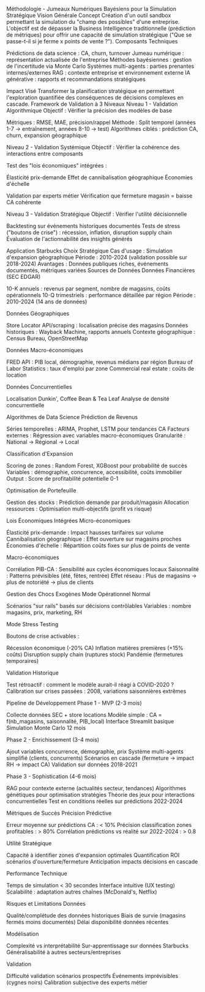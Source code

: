 Méthodologie - Jumeaux Numériques Bayésiens pour la Simulation Stratégique
Vision Générale
Concept
Création d'un outil sandbox permettant la simulation du "champ des possibles" d'une entreprise. L'objectif est de dépasser la Business Intelligence traditionnelle (prédiction de métriques) pour offrir une capacité de simulation stratégique ("Que se passe-t-il si je ferme x points de vente ?").
Composants Techniques

Prédictions de data science : CA, churn, turnover
Jumeau numérique : représentation actualisée de l'entreprise
Méthodes bayésiennes : gestion de l'incertitude via Monte Carlo
Systèmes multi-agents : parties prenantes internes/externes
RAG : contexte entreprise et environnement externe
IA générative : rapports et recommandations stratégiques

Impact Visé
Transformer la planification stratégique en permettant l'exploration quantifiée des conséquences de décisions complexes en cascade.
Framework de Validation à 3 Niveaux
Niveau 1 - Validation Algorithmique
Objectif : Vérifier la précision des modèles de base

Métriques : RMSE, MAE, précision/rappel
Méthode : Split temporel (années 1-7 → entraînement, années 8-10 → test)
Algorithmes ciblés : prédiction CA, churn, expansion géographique

Niveau 2 - Validation Systémique
Objectif : Vérifier la cohérence des interactions entre composants

Test des "lois économiques" intégrées :

Élasticité prix-demande
Effet de cannibalisation géographique
Économies d'échelle


Validation par experts métier
Vérification que fermeture magasin = baisse CA cohérente

Niveau 3 - Validation Stratégique
Objectif : Vérifier l'utilité décisionnelle

Backtesting sur événements historiques documentés
Tests de stress ("boutons de crise") : récession, inflation, disruption supply chain
Évaluation de l'actionnabilité des insights générés

Application Starbucks
Choix Stratégique
Cas d'usage : Simulation d'expansion géographique
Période : 2010-2024 (validation possible sur 2018-2024)
Avantages : Données publiques riches, événements documentés, métriques variées
Sources de Données
Données Financières (SEC EDGAR)

10-K annuels : revenus par segment, nombre de magasins, coûts opérationnels
10-Q trimestriels : performance détaillée par région
Période : 2010-2024 (14 ans de données)

Données Géographiques

Store Locator API/scraping : localisation précise des magasins
Données historiques : Wayback Machine, rapports annuels
Contexte géographique : Census Bureau, OpenStreetMap

Données Macro-économiques

FRED API : PIB local, démographie, revenus médians par région
Bureau of Labor Statistics : taux d'emploi par zone
Commercial real estate : coûts de location

Données Concurrentielles

Localisation Dunkin', Coffee Bean & Tea Leaf
Analyse de densité concurrentielle

Algorithmes de Data Science
Prédiction de Revenus

Séries temporelles : ARIMA, Prophet, LSTM pour tendances CA
Facteurs externes : Régression avec variables macro-économiques
Granularité : National → Régional → Local

Classification d'Expansion

Scoring de zones : Random Forest, XGBoost pour probabilité de succès
Variables : démographie, concurrence, accessibilité, coûts immobilier
Output : Score de profitabilité potentielle 0-1

Optimisation de Portefeuille

Gestion des stocks : Prédiction demande par produit/magasin
Allocation ressources : Optimisation multi-objectifs (profit vs risque)

Lois Économiques Intégrées
Micro-économiques

Élasticité prix-demande : Impact hausses tarifaires sur volume
Cannibalisation géographique : Effet ouverture sur magasins proches
Économies d'échelle : Répartition coûts fixes sur plus de points de vente

Macro-économiques

Corrélation PIB-CA : Sensibilité aux cycles économiques locaux
Saisonnalité : Patterns prévisibles (été, fêtes, rentrée)
Effet réseau : Plus de magasins → plus de notoriété → plus de clients

Gestion des Chocs Exogènes
Mode Opérationnel Normal

Scénarios "sur rails" basés sur décisions contrôlables
Variables : nombre magasins, prix, marketing, RH

Mode Stress Testing

Boutons de crise activables :

Récession économique (-20% CA)
Inflation matières premières (+15% coûts)
Disruption supply chain (ruptures stock)
Pandémie (fermetures temporaires)



Validation Historique

Test rétroactif : comment le modèle aurait-il réagi à COVID-2020 ?
Calibration sur crises passées : 2008, variations saisonnières extrêmes

Pipeline de Développement
Phase 1 - MVP (2-3 mois)

Collecte données SEC + store locations
Modèle simple : CA = f(nb_magasins, saisonnalité, PIB_local)
Interface Streamlit basique
Simulation Monte Carlo 12 mois

Phase 2 - Enrichissement (3-4 mois)

Ajout variables concurrence, démographie, prix
Système multi-agents simplifié (clients, concurrents)
Scénarios en cascade (fermeture → impact RH → impact CA)
Validation sur données 2018-2021

Phase 3 - Sophistication (4-6 mois)

RAG pour contexte externe (actualités secteur, tendances)
Algorithmes génétiques pour optimisation stratégies
Théorie des jeux pour interactions concurrentielles
Test en conditions réelles sur prédictions 2022-2024

Métriques de Succès
Précision Prédictive

Erreur moyenne sur prédictions CA : < 10%
Précision classification zones profitables : > 80%
Corrélation prédictions vs réalité sur 2022-2024 : > 0.8

Utilité Stratégique

Capacité à identifier zones d'expansion optimales
Quantification ROI scénarios d'ouverture/fermeture
Anticipation impacts décisions en cascade

Performance Technique

Temps de simulation < 30 secondes
Interface intuitive (UX testing)
Scalabilité : adaptation autres chaînes (McDonald's, Netflix)

Risques et Limitations
Données

Qualité/complétude des données historiques
Biais de survie (magasins fermés moins documentés)
Délai disponibilité données récentes

Modélisation

Complexité vs interprétabilité
Sur-apprentissage sur données Starbucks
Généralisabilité à autres secteurs/entreprises

Validation

Difficulté validation scénarios prospectifs
Événements imprévisibles (cygnes noirs)
Calibration subjective des experts métier